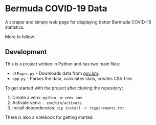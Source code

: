 # Bermuda COVID-19 Data

A scraper and simple web page for displaying better Bermuda COVID-19 statistics.

More to follow.

## Development

This is a project written in Python and has two main files:

* `dlPages.py` - Downloads data from [gov.bm](https://gov.bm).
* `app.py` - Parses the data, calculates stats, creates CSV files

To get started with the project after cloning the repository:

1. Create a venv: `python -m venv env`
2. Activate venv: `. env/bin/activate`
3. Install dependencies: `pip install -r requirements.txt`

There is also a notebook for getting started.

